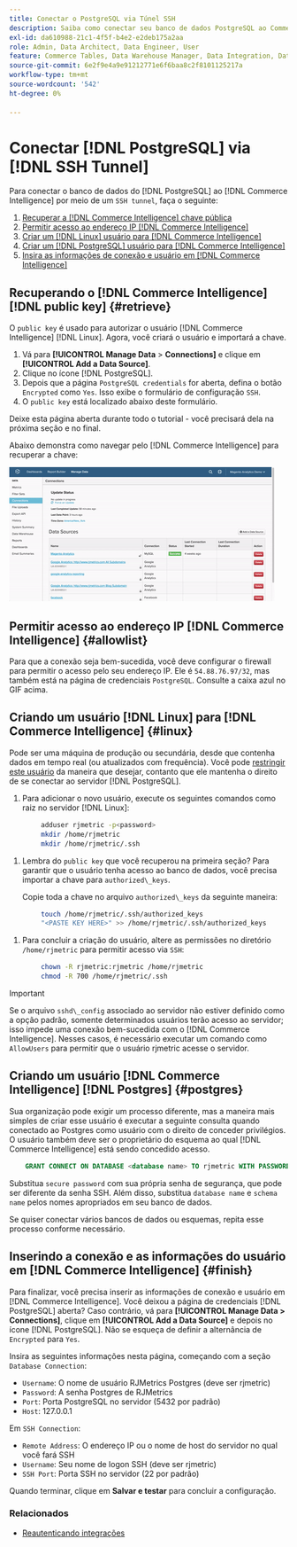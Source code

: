 ```yaml
---
title: Conectar o PostgreSQL via Túnel SSH
description: Saiba como conectar seu banco de dados PostgreSQL ao Commerce Intelligence por um túnel SSH.
exl-id: da610988-21c1-4f5f-b4e2-e2deb175a2aa
role: Admin, Data Architect, Data Engineer, User
feature: Commerce Tables, Data Warehouse Manager, Data Integration, Data Import/Export, SQL Report Builder
source-git-commit: 6e2f9e4a9e91212771e6f6baa8c2f8101125217a
workflow-type: tm+mt
source-wordcount: '542'
ht-degree: 0%

---
```


# Conectar [!DNL PostgreSQL] via [!DNL SSH Tunnel]

Para conectar o banco de dados do [!DNL PostgreSQL] ao [!DNL Commerce Intelligence] por meio de um `SSH tunnel`, faça o seguinte:

1. [Recuperar a  [!DNL Commerce Intelligence] chave pública](#retrieve)
1. [Permitir acesso ao endereço IP  [!DNL Commerce Intelligence] ](#allowlist)
1. [Criar um  [!DNL Linux] usuário para [!DNL Commerce Intelligence]](#linux)
1. [Criar um  [!DNL PostgreSQL] usuário para [!DNL Commerce Intelligence]](#postgres)
1. [Insira as informações de conexão e usuário em  [!DNL Commerce Intelligence]](#finish)

## Recuperando o [!DNL Commerce Intelligence] [!DNL public key] {#retrieve}

O `public key` é usado para autorizar o usuário [!DNL Commerce Intelligence] [!DNL Linux]. Agora, você criará o usuário e importará a chave.

1. Vá para **[!UICONTROL Manage Data** > **Connections]** e clique em **[!UICONTROL Add a Data Source]**.
1. Clique no ícone [!DNL PostgreSQL].
1. Depois que a página `PostgreSQL credentials` for aberta, defina o botão `Encrypted` como `Yes`. Isso exibe o formulário de configuração `SSH`.
1. O `public key` está localizado abaixo deste formulário.

Deixe esta página aberta durante todo o tutorial - você precisará dela na próxima seção e no final.

Abaixo demonstra como navegar pelo [!DNL Commerce Intelligence] para recuperar a chave:

![Recuperando a chave pública de RJMetrics](../../../assets/get-mbi-public-key.gif)

## Permitir acesso ao endereço IP [!DNL Commerce Intelligence] {#allowlist}

Para que a conexão seja bem-sucedida, você deve configurar o firewall para permitir o acesso pelo seu endereço IP. Ele é `54.88.76.97/32`, mas também está na página de credenciais `PostgreSQL`. Consulte a caixa azul no GIF acima.

## Criando um usuário [!DNL Linux] para [!DNL Commerce Intelligence] {#linux}

Pode ser uma máquina de produção ou secundária, desde que contenha dados em tempo real (ou atualizados com frequência). Você pode [restringir este usuário](../../../administrator/account-management/restrict-db-access.md) da maneira que desejar, contanto que ele mantenha o direito de se conectar ao servidor [!DNL PostgreSQL].

1. Para adicionar o novo usuário, execute os seguintes comandos como raiz no servidor [!DNL Linux]:

```bash
        adduser rjmetric -p<password>
        mkdir /home/rjmetric
        mkdir /home/rjmetric/.ssh
```

1. Lembra do `public key` que você recuperou na primeira seção? Para garantir que o usuário tenha acesso ao banco de dados, você precisa importar a chave para `authorized\_keys`.

   Copie toda a chave no arquivo `authorized\_keys` da seguinte maneira:

```bash
        touch /home/rjmetric/.ssh/authorized_keys
        "<PASTE KEY HERE>" >> /home/rjmetric/.ssh/authorized_keys
```

1. Para concluir a criação do usuário, altere as permissões no diretório `/home/rjmetric` para permitir acesso via `SSH`:

```bash
        chown -R rjmetric:rjmetric /home/rjmetric
        chmod -R 700 /home/rjmetric/.ssh
```

>[!IMPORTANT]
>
>Se o arquivo `sshd\_config` associado ao servidor não estiver definido como a opção padrão, somente determinados usuários terão acesso ao servidor; isso impede uma conexão bem-sucedida com o [!DNL Commerce Intelligence]. Nesses casos, é necessário executar um comando como `AllowUsers` para permitir que o usuário rjmetric acesse o servidor.

## Criando um usuário [!DNL Commerce Intelligence] [!DNL Postgres] {#postgres}

Sua organização pode exigir um processo diferente, mas a maneira mais simples de criar esse usuário é executar a seguinte consulta quando conectado ao Postgres como usuário com o direito de conceder privilégios. O usuário também deve ser o proprietário do esquema ao qual [!DNL Commerce Intelligence] está sendo concedido acesso.

```sql
    GRANT CONNECT ON DATABASE <database name> TO rjmetric WITH PASSWORD <secure password>;GRANT USAGE ON SCHEMA <schema name> TO rjmetric;GRANT SELECT ON ALL TABLES IN SCHEMA <schema name> TO rjmetric;ALTER DEFAULT PRIVILEGES IN SCHEMA <schema name> GRANT SELECT ON TABLES TO rjmetric;
```

Substitua `secure password` com sua própria senha de segurança, que pode ser diferente da senha SSH. Além disso, substitua `database name` e `schema name` pelos nomes apropriados em seu banco de dados.

Se quiser conectar vários bancos de dados ou esquemas, repita esse processo conforme necessário.

## Inserindo a conexão e as informações do usuário em [!DNL Commerce Intelligence] {#finish}

Para finalizar, você precisa inserir as informações de conexão e usuário em [!DNL Commerce Intelligence]. Você deixou a página de credenciais [!DNL PostgreSQL] aberta? Caso contrário, vá para **[!UICONTROL Manage Data > Connections]**, clique em **[!UICONTROL Add a Data Source]** e depois no ícone [!DNL PostgreSQL]. Não se esqueça de definir a alternância de `Encrypted` para `Yes`.

Insira as seguintes informações nesta página, começando com a seção `Database Connection`:

* `Username`: O nome de usuário RJMetrics Postgres (deve ser rjmetric)
* `Password`: A senha Postgres de RJMetrics
* `Port`: Porta PostgreSQL no servidor (5432 por padrão)
* `Host`: 127.0.0.1

Em `SSH Connection`:

* `Remote Address`: O endereço IP ou o nome de host do servidor no qual você fará SSH
* `Username`: Seu nome de logon SSH (deve ser rjmetric)
* `SSH Port`: Porta SSH no servidor (22 por padrão)

Quando terminar, clique em **Salvar e testar** para concluir a configuração.

### Relacionados

* [Reautenticando integrações](https://experienceleague.adobe.com/docs/commerce-knowledge-base/kb/how-to/mbi-reauthenticating-integrations.html?lang=pt-BR)
